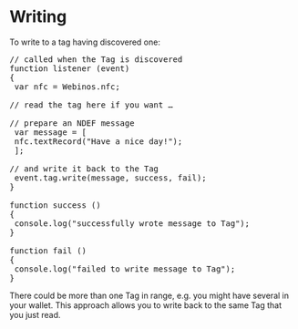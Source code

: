 Writing
=======

To write to a tag having discovered one:

<pre class="javascript prettyprint">
// called when the Tag is discovered
function listener (event)
{
 var nfc = Webinos.nfc;

// read the tag here if you want …

// prepare an NDEF message
 var message = [
 nfc.textRecord("Have a nice day!");
 ];

// and write it back to the Tag
 event.tag.write(message, success, fail);
}

function success ()
{
 console.log("successfully wrote message to Tag");
}

function fail ()
{
 console.log("failed to write message to Tag");
}
</pre>

There could be more than one Tag in range, e.g. you might have several in your wallet. This approach allows you to write back to the same Tag that you just read.

